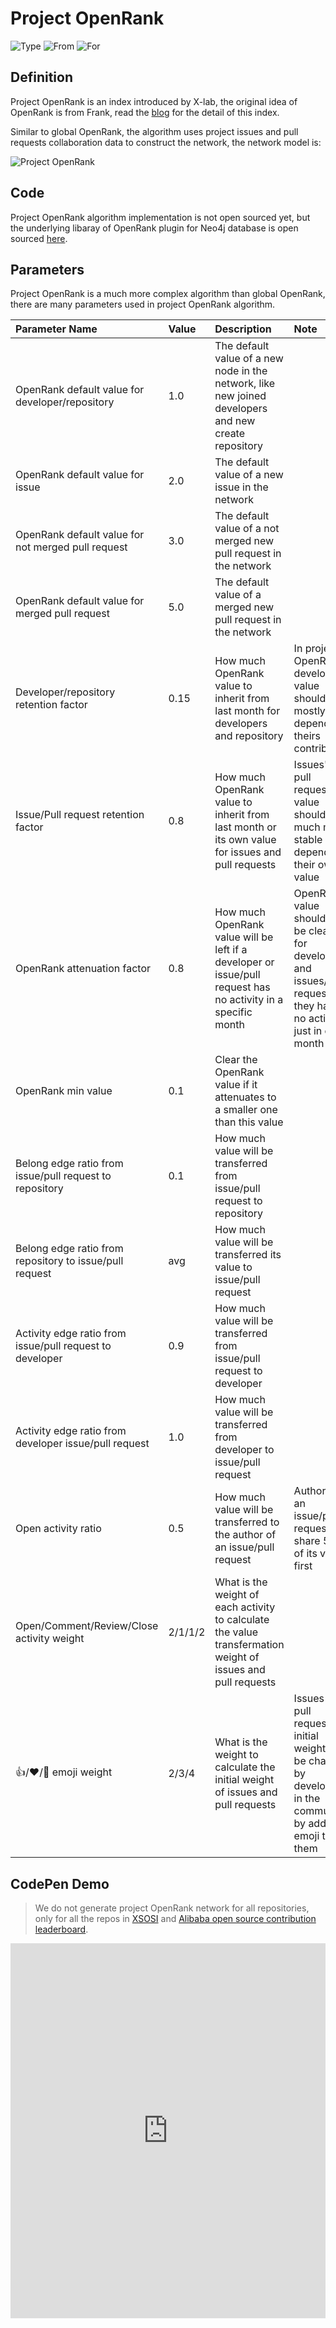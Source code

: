 # Project OpenRank

![Type](https://img.shields.io/badge/Type-Index-blue) ![From](https://img.shields.io/badge/From-X--lab-blue) ![For](https://img.shields.io/badge/For-Developer-blue)

## Definition

Project OpenRank is an index introduced by X-lab, the original idea of OpenRank is from Frank, read the [blog](https://blog.frankzhao.cn/openrank_in_project/) for the detail of this index.

Similar to global OpenRank, the algorithm uses project issues and pull requests collaboration data to construct the network, the network model is:

![Project OpenRank](//www.plantuml.com/plantuml/png/VSvH2i8m40JG_pt5Ng0NA5fw4qdj885D4pUxXIBUNIY2GMY_vyqmOxMWvaaeXS8pLaWkK7uHynh4mTU15qyJbDwq8qN9DLhMxKp5MXrdeBZ8JV5qL3jolp-NhXk-cps7kyKrslQVjvCjstixQS_tF47oyg2sTgnen39xaWy0)

## Code

Project OpenRank algorithm implementation is not open sourced yet, but the underlying libaray of OpenRank plugin for Neo4j database is open sourced [here](https://github.com/X-lab2017/openrank-neo4j-gds).

## Parameters

Project OpenRank is a much more complex algorithm than global OpenRank, there are many parameters used in project OpenRank algorithm.

| Parameter Name | Value | Description | Note |
| :------------- | :---- | :---------- | :--- |
| OpenRank default value for developer/repository | 1.0 | The default value of a new node in the network, like new joined developers and new create repository | |
| OpenRank default value for issue | 2.0 | The default value of a new issue in the network | |
| OpenRank default value for not merged pull request | 3.0 | The default value of a not merged new pull request in the network | |
| OpenRank default value for merged pull request | 5.0 | The default value of a merged new pull request in the network | |
| Developer/repository retention factor | 0.15 | How much OpenRank value to inherit from last month for developers and repository | In project OpenRank, developers' value should mostly depends on theirs contribution |
| Issue/Pull request retention factor | 0.8 | How much OpenRank value to inherit from last month or its own value for issues and pull requests | Issues' and pull requests' value should be much more stable and depend on their own value |
| OpenRank attenuation factor | 0.8 | How much OpenRank value will be left if a developer or issue/pull request has no activity in a specific month | OpenRank value should not be cleared for developers and issues/pull requests if they have no activity just in one month |
| OpenRank min value | 0.1 | Clear the OpenRank value if it attenuates to a smaller one than this value | |
| Belong edge ratio from issue/pull request to repository | 0.1 | How much value will be transferred from issue/pull request to repository | |
| Belong edge ratio from repository to issue/pull request | avg | How much value will be transferred its value to issue/pull request | |
| Activity edge ratio from issue/pull request to developer | 0.9 | How much value will be transferred from issue/pull request to developer | |
| Activity edge ratio from developer issue/pull request | 1.0 | How much value will be transferred from developer to issue/pull request | |
| Open activity ratio | 0.5 | How much value will be transferred to the author of an issue/pull request | Author of an issue/pull request will share 50% of its value first |
| Open/Comment/Review/Close activity weight | 2/1/1/2 | What is the weight of each activity to calculate the value transfermation weight of issues and pull requests | |
| 👍/❤️/🚀 emoji weight | 2/3/4 | What is the weight to calculate the initial weight of issues and pull requests | Issues and pull requests initial weight can be changed by developers in the community by add emoji to them |

## CodePen Demo

> We do not generate project OpenRank network for all repositories, only for all the repos in [XSOSI](https://github.com/X-lab2017/open-digger/blob/master/notebook/community_analysis/xlab.ipynb) and [Alibaba open source contribution leaderboard](https://opensource.alibaba.com/collection/contribution_leaderboard).

<iframe height="600" style="width: 100%;" scrolling="no" title="OpenDigger - [X-lab] OpenRank/Activity/Bus Factor" src="https://codepen.io/frank-zsy/embed/abjMXBV?default-tab=js%2Cresult&editable=true" frameborder="no" loading="lazy" allowtransparency="true" allowfullscreen="true">
  See the Pen <a href="https://codepen.io/frank-zsy/pen/bGjyqQj">
  OpenDigger - [X-lab] OpenRank/Activity/Bus Factor</a> by Frank Zhao (<a href="https://codepen.io/frank-zsy">@frank-zsy</a>)
  on <a href="https://codepen.io">CodePen</a>.
</iframe>


